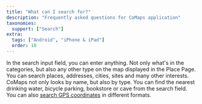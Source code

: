 ```yaml
---
title: "What can I search for?"
description: "Frequently asked questions for CoMaps application"
taxonomies:
  support: ["Search"]
extra:
  tags: ["Android", "iPhone & iPad"]
  order: 10
---
```


In the search input field, you can enter anything. Not only what's in the categories, but also any other type on the map displayed in the Place Page.  
You can search places, addresses, cities, sites and many other interests. CoMaps not only looks by name, but also by type. You can find the nearest drinking water, bicycle parking, bookstore or cave from the search field.  
You can also [search GPS coordinates](@/support/search-gps-coordinates/index.md) in different formats.
